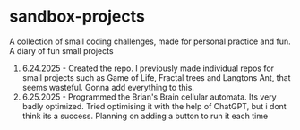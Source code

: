 # sandbox-projects
A collection of small coding challenges, made for personal practice and fun. A diary of fun small projects

1. 6.24.2025 - Created the repo. I previously made individual repos for small projects such as Game of Life, Fractal trees and Langtons Ant, that seems wasteful. Gonna                add everything to this.
2. 6.25.2025 - Programmed the Brian's Brain cellular automata. Its very badly optimized. Tried optimising it with the help of ChatGPT, but i dont think its a success. Planning on adding a button to run it each time
